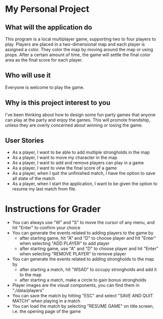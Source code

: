 # My Personal Project

## What will the application do

This program is a local multiplayer game, supporting two to four players to play.
Players are placed in a two-dimensional map and each player is assigned a color. 
They color the map by moving around the map or using props.
After a certain amount of time, the game will settle the final color area as the final score for each player.

## Who will use it

Everyone is welcome to play the game.

## Why is this project interest to you

I've been thinking about how to design some fun party games 
that anyone can play at the party and enjoy the games.
This will promote friendship, unless they are overly concerned about winning or losing the game.

## User Stories

* As a player, I want to be able to add multiple strongholds in the map
* As a player, I want to move my character in the map
* As a player, I want to add and remove players can play in a game
* As a player, I want to view the final score of a game
* As a player, when I quit the unfinished match, I have the option to save all state of the match
* As a player, when I start the application, I want to be given the option to resume my last match from file.

# Instructions for Grader

* You can always use "W" and "S" to move the cursor of any menu, and hit "Enter" to confirm your choice
* You can generate the events related to adding players to the game by
  * after starting game, hit "A" and "D" to choose player and hit "Enter" when selecting "ADD PLAYER" to add player
  * after starting game, use "A" and "D" to choose player and hit "Enter" when selecting "REMOVE PLAYER" to remove player
* You can generate the events related to adding strongholds to the map by
  * after starting a match, hit "WSAD" to occupy strongholds and add it to the map
  * after starting a match, make a circle to gain bonus strongholds
* Player images are the visual components, you can find them in "./data/players"
* You can save the match by hitting "ESC" and select "SAVE AND QUIT MATCH" when playing in a match
* You can load the match by selecting "RESUME GAME" on title screen, i.e. the opening page of the game